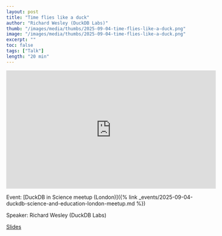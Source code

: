 ```yaml
---
layout: post
title: "Time flies like a duck"
author: "Richard Wesley (DuckDB Labs)"
thumb: "/images/media/thumbs/2025-09-04-time-flies-like-a-duck.png"
image: "/images/media/thumbs/2025-09-04-time-flies-like-a-duck.png"
excerpt: ""
toc: false
tags: ["Talk"]
length: "20 min"
---
```


<div class="video-container">
<iframe width="560" height="315" src="https://www.youtube-nocookie.com/embed/Y2XdSyGqI2Q?si=ktJyx5TRDX03S59B" title="YouTube video player" frameborder="0" allow="accelerometer; autoplay; clipboard-write; encrypted-media; gyroscope; picture-in-picture; web-share" referrerpolicy="strict-origin-when-cross-origin" allowfullscreen></iframe>
</div>


Event: [DuckDB in Science meetup (London)]({% link _events/2025-09-04-duckdb-science-and-education-london-meetup.md %})

Speaker: Richard Wesley (DuckDB Labs)

[Slides](https://blobs.duckdb.org/events/duckdb-in-science-london-meetup/richard-wesley-time-flies-like-a-duck.pdf)
